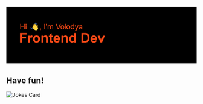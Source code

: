 ![Greeting](https://github.com/vVolodya/vVolodya/blob/main/header.png?raw=true)

## Have fun!

![Jokes Card](https://readme-jokes.vercel.app/api)

<!--
**vVolodya/vVolodya** is a ✨ _special_ ✨ repository because its `README.md` (this file) appears on your GitHub profile.

Here are some ideas to get you started:

- 🔭 I’m currently working on ...
- 🌱 I’m currently learning ...
- 👯 I’m looking to collaborate on ...
- 🤔 I’m looking for help with ...
- 💬 Ask me about ...
- 📫 How to reach me: ...
- 😄 Pronouns: ...
- ⚡ Fun fact: ...
-->
